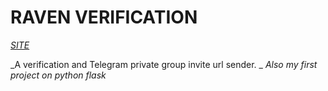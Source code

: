 # RAVEN VERIFICATION
[*SITE*](https://ruet-cse20.herokuapp.com)

_A verification and Telegram private group invite url sender. _
_Also my first project on python flask_
